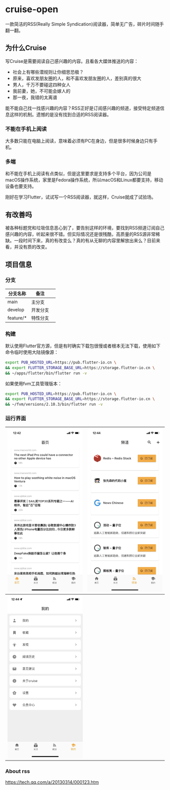 # cruise-open

一款简洁的RSS(Really Simple Syndication)阅读器，简单无广告，碎片时间随手翻一翻。

## 为什么Cruise

写Cruise是需要阅读自己感兴趣的内容。且看各大媒体推送的内容：

* 社会上有哪些潜规则让你细思恐极？
* 原来，喜欢发朋友圈的人，和不喜欢发朋友圈的人，差别真的很大
* 男人，千万不要碰这四种女人
* 我前妻，她，不可能会嫁人的
* 那一夜，我错的太离谱

能不能自己找一找感兴趣的内容？RSS正好是订阅感兴趣的频道，接受特定频道信息这样的机制。遗憾的是没有找到合适的RSS阅读器。

### 不能在手机上阅读

大多数只能在电脑上阅读，意味着必须有PC在身边，但是很多时候身边只有手机。

### 多端

和不能在手机上阅读有点类似，但是这里要求是支持多个平台，因为公司是macOS操作系统，家里是Fedora操作系统，所以macOS和Linux都要支持，移动设备也要支持。

刚好在学习Flutter，试试写一个RSS阅读器，就这样，Cruise就成了试验场。

## 有改善吗

被各种标题党和垃圾信息恶心到了，要告别这样的环境，要找到RSS频道订阅自己感兴趣的内容，听起来很不错。但实际情况还是很残酷，高质量的RSS源非常稀缺。一段时间下来，真的有改变么？真的有从无聊的内容里解放出来么？目前来看，并没有质的改变。

## 项目信息

### 分支

| 分支名称      | 备注   |     |
| --------- | ---- | --- |
| main      | 主分支  |     |
| develop   | 开发分支 |     |
| feature/* | 特性分支 |     |

### 构建

默认使用Flutter官方源，但是有时确实下载包很慢或者根本无法下载，使用如下命令临时使用大陆镜像源：

```bash
export PUB_HOSTED_URL=https://pub.flutter-io.cn \ 
&& export FLUTTER_STORAGE_BASE_URL=https://storage.flutter-io.cn \
&& ~/apps/flutter/bin/flutter run -v
```

如果使用fvm工具管理版本：

```bash
export PUB_HOSTED_URL=https://pub.flutter-io.cn \
&& export FLUTTER_STORAGE_BASE_URL=https://storage.flutter-io.cn \
&& ~/fvm/versions/2.10.3/bin/flutter run -v
```

### 运行界面

| ![Kiku](docs/snapshot/home.jpeg)        | ![Kiku](docs/snapshot/sub.jpeg) |
| --------------------------------------- | --------------------------------------- |
| ![Kiku](docs/snapshot/user-center.jpeg) |                                         |

### About rss

https://tech.qq.com/a/20130314/000123.htm

